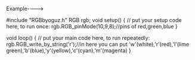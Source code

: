 Example---->

#include "RGBbyoguz.h"
RGB rgb;
void setup() {
  // put your setup code here, to run once:
rgb.RGB_pinMode(10,9,8);//pins of red,green,blue
}

void loop() {
  // put your main code here, to run repeatedly:
rgb.RGB_write_by_string('r');//in here you can put 'w'(white),'r'(red),'l'(lime green),'b'(blue),'y'(yellow),'c'(cyan),'m'(magenta)
}
